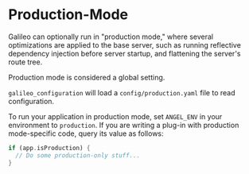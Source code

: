 # Production-Mode

Galileo can optionally run in "production mode," where several optimizations are applied to the base server, such as running reflective dependency injection before server startup, and flattening the server's route tree.

Production mode is considered a global setting.

`galileo_configuration` will load a `config/production.yaml` file to read configuration.

To run your application in production mode, set `ANGEL_ENV` in your environment to `production`. If you are writing a plug-in with production mode-specific code, query its value as follows:

```dart
if (app.isProduction) {
  // Do some production-only stuff...
}
```

 
